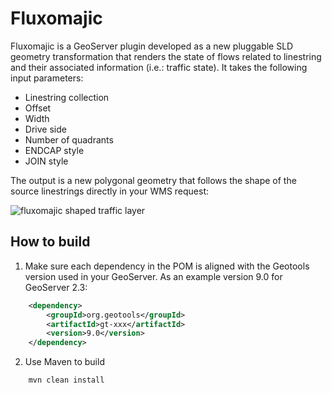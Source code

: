 Fluxomajic
=======

Fluxomajic is a GeoServer plugin developed as a new pluggable SLD geometry transformation that renders the state of flows related to linestring and their associated information (i.e.: traffic state). It takes the following input parameters:

- Linestring collection
- Offset
- Width
- Drive side
- Number of quadrants
- ENDCAP style
- JOIN style

The output is a new polygonal geometry that follows the shape of the source linestrings directly in your WMS request:

![fluxomajic shaped traffic layer](file://img/fluxomajic.jpg "fluxomajic behavior")

## How to build

1. Make sure each dependency in the POM is aligned with the Geotools version used in your GeoServer. As an example version 9.0 for GeoServer 2.3:

```xml
	<dependency>
		<groupId>org.geotools</groupId>
		<artifactId>gt-xxx</artifactId>
		<version>9.0</version>
	</dependency>
```


2. Use Maven to build

```bash
	mvn clean install
```
